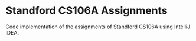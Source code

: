 # Standford CS106A Assignments
Code implementation of the assignments of Standford CS106A using IntelliJ IDEA.
